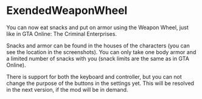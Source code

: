 # ExendedWeaponWheel
You can now eat snacks and put on armor using the Weapon Wheel, just like in GTA Online: The Criminal Enterprises.

Snacks and armor can be found in the houses of the characters (you can see the location in the screenshots). You can only take one body armor and a limited number of snacks with you (snack limits are the same as in GTA Online).

There is support for both the keyboard and controller, but you can not change the purpose of the buttons in the settings yet. This will be resolved in the next version, if the mod will be in demand.
